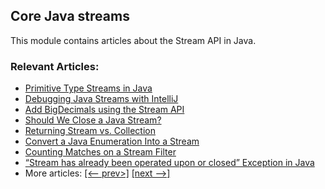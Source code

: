 ## Core Java streams

This module contains articles about the Stream API in Java.

### Relevant Articles:
- [Primitive Type Streams in Java](https://www.baeldung.com/java-8-primitive-streams)
- [Debugging Java Streams with IntelliJ](https://www.baeldung.com/intellij-debugging-java-streams)
- [Add BigDecimals using the Stream API](https://www.baeldung.com/java-stream-add-bigdecimals)
- [Should We Close a Java Stream?](https://www.baeldung.com/java-stream-close)
- [Returning Stream vs. Collection](https://www.baeldung.com/java-return-stream-collection)
- [Convert a Java Enumeration Into a Stream](https://www.baeldung.com/java-enumeration-to-stream)
- [Counting Matches on a Stream Filter](https://www.baeldung.com/java-stream-filter-count)
- [“Stream has already been operated upon or closed” Exception in Java](https://www.baeldung.com/java-stream-operated-upon-or-closed-exception)
- More articles: [[<-- prev>]](/../core-java-streams-2) [[next -->]](/../core-java-streams-4)
